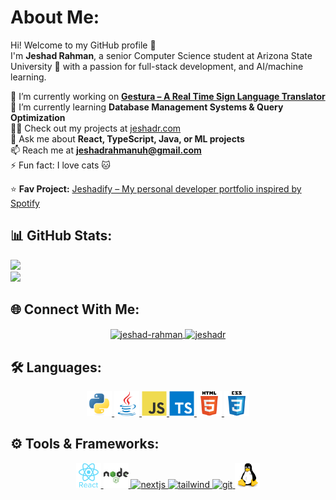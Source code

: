 # About Me:
Hi! Welcome to my GitHub profile 👋  
I'm **Jeshad Rahman**, a senior Computer Science student at Arizona State University 🌵 with a passion for full-stack development, and AI/machine learning.  

🔭 I’m currently working on **[Gestura – A Real Time Sign Language Translator](https://github.com/jeshadr/ASL-Translator)**  
🌱 I’m currently learning **Database Management Systems & Query Optimization**  
👨‍💻 Check out my projects at [jeshadr.com](https://jeshadr.com)  
💬 Ask me about **React, TypeScript, Java, or ML projects**  
📫 Reach me at **jeshadrahmanuh@gmail.com**  
⚡ Fun fact: I love cats 🐱  

⭐ **Fav Project:** [Jeshadify – My personal developer portfolio inspired by Spotify](https://github.com/jeshadr/jeshad-portfolio)  

## 📊 GitHub Stats:
![](https://nirzak-streak-stats.vercel.app/?user=jeshadr&theme=transparent&hide_border=true)<br/>
![](https://github-readme-stats.vercel.app/api/top-langs/?username=jeshadr&theme=transparent&hide_border=true&layout=compact)

## 🌐 Connect With Me:
<p align="center">
  <a href="https://www.linkedin.com/in/jeshad-rahman" target="blank">
    <img align="center" src="https://raw.githubusercontent.com/rahuldkjain/github-profile-readme-generator/master/src/images/icons/Social/linked-in-alt.svg" alt="jeshad-rahman" height="30" width="40" />
  </a>
  <a href="https://instagram.com/jeshadr" target="blank">
    <img align="center" src="https://raw.githubusercontent.com/rahuldkjain/github-profile-readme-generator/master/src/images/icons/Social/instagram.svg" alt="jeshadr" height="30" width="40" />
  </a>
</p>

## 🛠️ Languages:
<p align="center">
  <a href="https://www.python.org" target="_blank" rel="noreferrer"> <img src="https://raw.githubusercontent.com/devicons/devicon/master/icons/python/python-original.svg" alt="python" width="40" height="40"/> </a>
  <a href="https://www.java.com" target="_blank" rel="noreferrer"> <img src="https://raw.githubusercontent.com/devicons/devicon/master/icons/java/java-original.svg" alt="java" width="40" height="40"/> </a>
  <a href="https://developer.mozilla.org/en-US/docs/Web/JavaScript" target="_blank" rel="noreferrer"> <img src="https://raw.githubusercontent.com/devicons/devicon/master/icons/javascript/javascript-original.svg" alt="javascript" width="40" height="40"/> </a>
  <a href="https://www.typescriptlang.org/" target="_blank" rel="noreferrer"> <img src="https://raw.githubusercontent.com/devicons/devicon/master/icons/typescript/typescript-original.svg" alt="typescript" width="40" height="40"/> </a>
  <a href="https://www.w3.org/html/" target="_blank" rel="noreferrer"> <img src="https://raw.githubusercontent.com/devicons/devicon/master/icons/html5/html5-original-wordmark.svg" alt="html5" width="40" height="40"/> </a>
  <a href="https://www.w3schools.com/css/" target="_blank" rel="noreferrer"> <img src="https://raw.githubusercontent.com/devicons/devicon/master/icons/css3/css3-original-wordmark.svg" alt="css3" width="40" height="40"/> </a>
</p>

## ⚙️ Tools & Frameworks:
<p align="center">
  <a href="https://reactjs.org/" target="_blank" rel="noreferrer"> <img src="https://raw.githubusercontent.com/devicons/devicon/master/icons/react/react-original-wordmark.svg" alt="react" width="40" height="40"/> </a>
  <a href="https://nodejs.org" target="_blank" rel="noreferrer"> <img src="https://raw.githubusercontent.com/devicons/devicon/master/icons/nodejs/nodejs-original-wordmark.svg" alt="nodejs" width="40" height="40"/> </a>
  <a href="https://nextjs.org/" target="_blank" rel="noreferrer"> <img src="https://cdn.worldvectorlogo.com/logos/nextjs-2.svg" alt="nextjs" width="40" height="40"/> </a>
  <a href="https://tailwindcss.com/" target="_blank" rel="noreferrer"> <img src="https://www.vectorlogo.zone/logos/tailwindcss/tailwindcss-icon.svg" alt="tailwind" width="40" height="40"/> </a>
  <a href="https://git-scm.com/" target="_blank" rel="noreferrer"> <img src="https://www.vectorlogo.zone/logos/git-scm/git-scm-icon.svg" alt="git" width="40" height="40"/> </a>
  <a href="https://www.linux.org/" target="_blank" rel="noreferrer"> <img src="https://raw.githubusercontent.com/devicons/devicon/master/icons/linux/linux-original.svg" alt="linux" width="40" height="40"/> </a>
</p>
